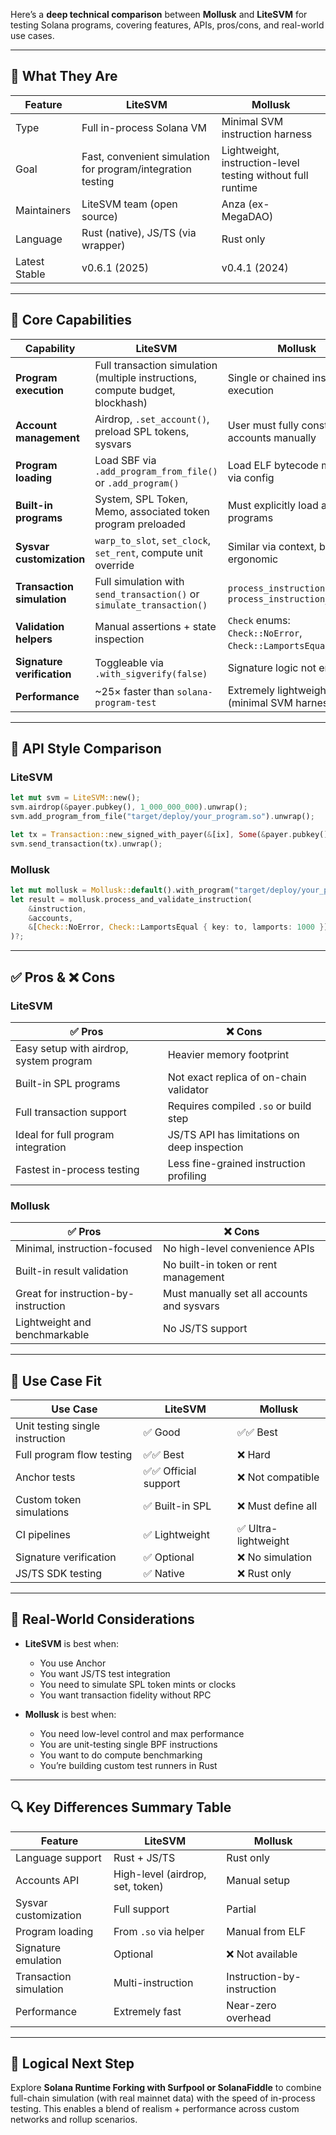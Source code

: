 Here’s a **deep technical comparison** between **Mollusk** and **LiteSVM** for testing Solana programs, covering features, APIs, pros/cons, and real-world use cases.

---

## 🧩 What They Are

| Feature       | **LiteSVM**                                                 | **Mollusk**                                                 |
| ------------- | ----------------------------------------------------------- | ----------------------------------------------------------- |
| Type          | Full in-process Solana VM                                   | Minimal SVM instruction harness                             |
| Goal          | Fast, convenient simulation for program/integration testing | Lightweight, instruction-level testing without full runtime |
| Maintainers   | LiteSVM team (open source)                                  | Anza (ex-MegaDAO)                                           |
| Language      | Rust (native), JS/TS (via wrapper)                          | Rust only                                                   |
| Latest Stable | v0.6.1 (2025)                                               | v0.4.1 (2024)                                               |

---

## 🧪 Core Capabilities

| Capability                 | **LiteSVM**                                                                    | **Mollusk**                                                   |
| -------------------------- | ------------------------------------------------------------------------------ | ------------------------------------------------------------- |
| **Program execution**      | Full transaction simulation (multiple instructions, compute budget, blockhash) | Single or chained instruction execution                       |
| **Account management**     | Airdrop, `.set_account()`, preload SPL tokens, sysvars                         | User must fully construct accounts manually                   |
| **Program loading**        | Load SBF via `.add_program_from_file()` or `.add_program()`                    | Load ELF bytecode manually via config                         |
| **Built-in programs**      | System, SPL Token, Memo, associated token program preloaded                    | Must explicitly load all programs                             |
| **Sysvar customization**   | `warp_to_slot`, `set_clock`, `set_rent`, compute unit override                 | Similar via context, but less ergonomic                       |
| **Transaction simulation** | Full simulation with `send_transaction()` or `simulate_transaction()`          | `process_instruction()` or `process_instruction_chain()`      |
| **Validation helpers**     | Manual assertions + state inspection                                           | `Check` enums: `Check::NoError`, `Check::LamportsEqual`, etc. |
| **Signature verification** | Toggleable via `.with_sigverify(false)`                                        | Signature logic not emulated                                  |
| **Performance**            | \~25× faster than `solana-program-test`                                        | Extremely lightweight (minimal SVM harness)                   |

---

## 📜 API Style Comparison

### LiteSVM

```rust
let mut svm = LiteSVM::new();
svm.airdrop(&payer.pubkey(), 1_000_000_000).unwrap();
svm.add_program_from_file("target/deploy/your_program.so").unwrap();

let tx = Transaction::new_signed_with_payer(&[ix], Some(&payer.pubkey()), &[&payer], svm.latest_blockhash());
svm.send_transaction(tx).unwrap();
```

### Mollusk

```rust
let mut mollusk = Mollusk::default().with_program("target/deploy/your_program.so", program_id);
let result = mollusk.process_and_validate_instruction(
    &instruction,
    &accounts,
    &[Check::NoError, Check::LamportsEqual { key: to, lamports: 1000 }]
)?;
```

---

## ✅ Pros & ❌ Cons

### LiteSVM

| ✅ Pros                                  | ❌ Cons                                       |
| --------------------------------------- | -------------------------------------------- |
| Easy setup with airdrop, system program | Heavier memory footprint                     |
| Built-in SPL programs                   | Not exact replica of on-chain validator      |
| Full transaction support                | Requires compiled `.so` or build step        |
| Ideal for full program integration      | JS/TS API has limitations on deep inspection |
| Fastest in-process testing              | Less fine-grained instruction profiling      |

### Mollusk

| ✅ Pros                               | ❌ Cons                                     |
| ------------------------------------ | ------------------------------------------ |
| Minimal, instruction-focused         | No high-level convenience APIs             |
| Built-in result validation           | No built-in token or rent management       |
| Great for instruction-by-instruction | Must manually set all accounts and sysvars |
| Lightweight and benchmarkable        | No JS/TS support                           |

---

## 🔧 Use Case Fit

| Use Case                        | LiteSVM             | Mollusk             |
| ------------------------------- | ------------------- | ------------------- |
| Unit testing single instruction | ✅ Good              | ✅✅ Best             |
| Full program flow testing       | ✅✅ Best             | ❌ Hard              |
| Anchor tests                    | ✅✅ Official support | ❌ Not compatible    |
| Custom token simulations        | ✅ Built-in SPL      | ❌ Must define all   |
| CI pipelines                    | ✅ Lightweight       | ✅ Ultra-lightweight |
| Signature verification          | ✅ Optional          | ❌ No simulation     |
| JS/TS SDK testing               | ✅ Native            | ❌ Rust only         |

---

## 🧠 Real-World Considerations

* **LiteSVM** is best when:

  * You use Anchor
  * You want JS/TS test integration
  * You need to simulate SPL token mints or clocks
  * You want transaction fidelity without RPC

* **Mollusk** is best when:

  * You need low-level control and max performance
  * You are unit-testing single BPF instructions
  * You want to do compute benchmarking
  * You’re building custom test runners in Rust

---

## 🔍 Key Differences Summary Table

| Feature                | **LiteSVM**                      | **Mollusk**                |
| ---------------------- | -------------------------------- | -------------------------- |
| Language support       | Rust + JS/TS                     | Rust only                  |
| Accounts API           | High-level (airdrop, set, token) | Manual setup               |
| Sysvar customization   | Full support                     | Partial                    |
| Program loading        | From `.so` via helper            | Manual from ELF            |
| Signature emulation    | Optional                         | ❌ Not available            |
| Transaction simulation | Multi-instruction                | Instruction-by-instruction |
| Performance            | Extremely fast                   | Near-zero overhead         |

---

## 🔭 Logical Next Step

Explore **Solana Runtime Forking with Surfpool or SolanaFiddle** to combine full-chain simulation (with real mainnet data) with the speed of in-process testing. This enables a blend of realism + performance across custom networks and rollup scenarios.
